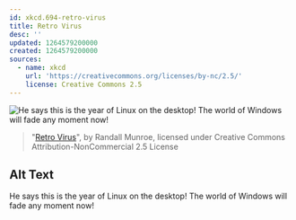 ```yaml
---
id: xkcd.694-retro-virus
title: Retro Virus
desc: ''
updated: 1264579200000
created: 1264579200000
sources:
  - name: xkcd
    url: 'https://creativecommons.org/licenses/by-nc/2.5/'
    license: Creative Commons 2.5
---
```

![He says this is the year of Linux on the desktop! The world of Windows will fade any moment now!](https://imgs.xkcd.com/comics/retro_virus.png)
> "[Retro Virus](https://xkcd.com/694/)", by Randall Munroe, licensed under Creative Commons Attribution-NonCommercial 2.5 License

## Alt Text
He says this is the year of Linux on the desktop! The world of Windows will fade any moment now!
